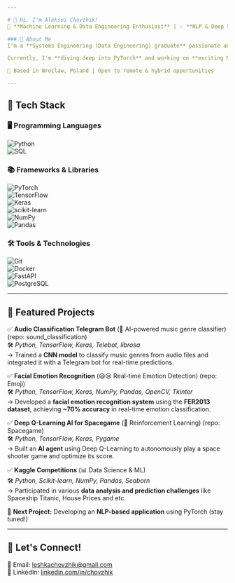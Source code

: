 ```yaml
---

# 👋 Hi, I'm Aleksei Chovzhik!  
🚀 **Machine Learning & Data Engineering Enthusiast** | 💡 **NLP & Deep Learning Fan** | 🎯 **Aspiring ML Engineer**  

### 🔹 About Me  
I'm a **Systems Engineering (Data Engineering) graduate** passionate about **machine learning, NLP, and deep learning**. I enjoy building AI-driven applications, analyzing data, and solving complex problems.  

Currently, I'm **diving deep into PyTorch** and working on **exciting NLP projects** to strengthen my expertise in AI.  

📍 Based in Wroclaw, Poland | Open to remote & hybrid opportunities  

---
```


## 🔹 Tech Stack  

### 🖥️ Programming Languages  
![Python](https://img.shields.io/badge/Python-3776AB?style=for-the-badge&logo=python&logoColor=white)  
![SQL](https://img.shields.io/badge/SQL-4479A1?style=for-the-badge&logo=postgresql&logoColor=white)  

### 📚 Frameworks & Libraries  
![PyTorch](https://img.shields.io/badge/PyTorch-EE4C2C?style=for-the-badge&logo=pytorch&logoColor=white)  
![TensorFlow](https://img.shields.io/badge/TensorFlow-FF6F00?style=for-the-badge&logo=tensorflow&logoColor=white)  
![Keras](https://img.shields.io/badge/Keras-D00000?style=for-the-badge&logo=keras&logoColor=white)  
![scikit-learn](https://img.shields.io/badge/scikit--learn-F7931E?style=for-the-badge&logo=scikit-learn&logoColor=white)  
![NumPy](https://img.shields.io/badge/NumPy-013243?style=for-the-badge&logo=numpy&logoColor=white)  
![Pandas](https://img.shields.io/badge/Pandas-150458?style=for-the-badge&logo=pandas&logoColor=white)  

### 🛠 Tools & Technologies  
![Git](https://img.shields.io/badge/Git-F05032?style=for-the-badge&logo=git&logoColor=white)  
![Docker](https://img.shields.io/badge/Docker-2496ED?style=for-the-badge&logo=docker&logoColor=white)  
![FastAPI](https://img.shields.io/badge/FastAPI-009688?style=for-the-badge&logo=fastapi&logoColor=white)  
![PostgreSQL](https://img.shields.io/badge/PostgreSQL-4169E1?style=for-the-badge&logo=postgresql&logoColor=white)  

---

## 🔹 Featured Projects  

✅ **Audio Classification Telegram Bot** (🎵 AI-powered music genre classifier) (repo: sound_classification)<br>
🛠 *Python, TensorFlow, Keras, Telebot, librosa*<br>
→ Trained a **CNN model** to classify music genres from audio files and integrated it with a Telegram bot for real-time predictions.<br>

✅ **Facial Emotion Recognition** (😃😢 Real-time Emotion Detection) (repo: Emoji)<br>
🛠 *Python, TensorFlow, Keras, NumPy, Pandas, OpenCV, Tkinter* <br>
→ Developed a **facial emotion recognition system** using the **FER2013 dataset**, achieving **~70% accuracy** in real-time emotion classification.<br>  

✅ **Deep Q-Learning AI for Spacegame** (👾 Reinforcement Learning) (repo: Spacegame)<br>
🛠 *Python, TensorFlow, Keras, Pygame*<br>
→ Built an **AI agent** using Deep Q-Learning to autonomously play a space shooter game and optimize its score.<br>

✅ **Kaggle Competitions** (📊 Data Science & ML)<br>
🛠 *Python, Scikit-learn, NumPy, Pandas, Seaborn* <br>
→ Participated in various **data analysis and prediction challenges** like Spaceship Titanic, House Prices and etc.<br>

🎯 **Next Project:** Developing an **NLP-based application** using PyTorch (stay tuned!)<br>


---

## 🔹 Let's Connect!  
📩 Email: [leshkachovzhik@gmail.com](mailto:leshkachovzhik@gmail.com)  
💼 LinkedIn: [linkedin.com/in/chovzhik](https://www.linkedin.com/in/chovzhik/)  
